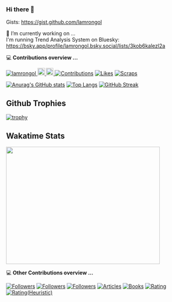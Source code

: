 ### Hi there 👋
Gists: https://gist.github.com/lamrongol

🔭 I’m currently working on ...  
I'm running Trend Analysis System on Bluesky: https://bsky.app/profile/lamrongol.bsky.social/lists/3kob6kalezl2a

💻 **Contributions overview ...**
<p align="left">
  <a href="https://github.com/lamrongol/lamrongol/">
    <img src="https://komarev.com/ghpvc/?username=lamrongol" alt="lamrongol" />
  </a>
  <a href="https://github.com/lamrongol">
    <img height="20" src="https://img.shields.io/github/followers/lamrongol?label=followers&logo=github&style=flat" />
  </a>
  <!-- <a href="https://www.reddit.com/user/lamrongol">
    <img height="20" src="https://img.shields.io/reddit/user-karma/combined/lamrongol?label=Reddit&logo=reddit&style=flat" />
  </a> -->  
  <a href="https://stackoverflow.com/users/3809427/lamron">
    <img height="20" src="https://img.shields.io/stackexchange/stackoverflow/r/3809427?label=StackOverflow&logo=stack-overflow&style=flat" /> 
  </a>
  <a href="https://qiita.com/lamrongol"><img src="https://badgen.org/img/qiita/lamrongol/contributions?style=plastic" alt="Contributions" /></a>
  <a href="https://zenn.dev/lamrongol"><img src="https://badgen.org/img/zenn/lamrongol/likes?style=plastic" alt="Likes" /></a>
  <a href="https://zenn.dev/lamrongol?tab=scraps"><img src="https://badgen.org/img/zenn/lamrongol/scraps?style=plastic" alt="Scraps" /></a>
</p>



<!--
**lamrongol/lamrongol** is a ✨ _special_ ✨ repository because its `README.md` (this file) appears on your GitHub profile.

Here are some ideas to get you started:

- 🌱 I’m currently learning ...
- 👯 I’m looking to collaborate on ...
- 🤔 I’m looking for help with ...
- 💬 Ask me about ...
- 📫 How to reach me: ...
- 😄 Pronouns: ...
- ⚡ Fun fact: ...
-->

[![Anurag's GitHub stats](https://github-readme-stats.vercel.app/api?username=lamrongol)](https://github.com/anuraghazra/github-readme-stats)
[![Top Langs](https://github-readme-stats.vercel.app/api/top-langs/?username=lamrongol)](https://github.com/anuraghazra/github-readme-stats)
[![GitHub Streak](https://streak-stats.demolab.com/?user=lamrongol)](https://git.io/streak-stats)

## Github Trophies

[![trophy](https://github-profile-trophy.vercel.app/?username=lamrongol)](https://github.com/lamrongol/github-profile-trophy)

## Wakatime Stats
<img src="https://wakatime.com/share/@018e933a-8526-4084-988c-38788d0b49f5/4dfbf94e-5327-4c91-8ef8-2ab32a05f9ec.svg" height="320" width="420"></img>

💻 **Other Contributions overview ...**
<p align="left">
  <a href="https://qiita.com/lamrongol"><img src="https://badgen.org/img/qiita/lamrongol/followers?style=plastic" alt="Followers" /></a>
  <a href="https://bsky.app/profile/lamrongol.bsky.social"><img src="https://badgen.org/img/bluesky/lamrongol.bsky.social/followers?style=plastic" alt="Followers" /></a>
  <a href="https://zenn.dev/lamrongol"><img src="https://badgen.org/img/zenn/lamrongol/followers?style=plastic" alt="Followers" /></a>
  <a href="https://zenn.dev/lamrongol"><img src="https://badgen.org/img/zenn/lamrongol/articles?style=plastic" alt="Articles" /></a>
  <a href="https://zenn.dev/lamrongol?tab=books"><img src="https://badgen.org/img/zenn/lamrongol/books?style=plastic" alt="Books" /></a>
  <a href="https://atcoder.jp/users/lamrongol?contestType=algo"><img src="https://badgen.org/img/atcoder/lamrongol/rating/algorithm?style=plastic" alt="Rating" /></a>
  <a href="https://atcoder.jp/users/lamrongol?contestType=heuristic"><img src="https://badgen.org/img/atcoder/lamrongol/rating/heuristic?style=plastic" alt="Rating(Heuristic)" /></a>
</p>
